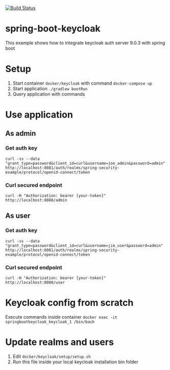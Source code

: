[![Build Status](https://travis-ci.org/modestukasai/spring-boot-keycloak.svg?branch=master)](https://travis-ci.org/modestukasai/spring-boot-keycloak)

# spring-boot-keycloak
This example shows how to integrate keycloak auth server 9.0.3 with spring boot

# Setup
1. Start container `docker/keycloak` with command `docker-compose up`
2. Start application `./gradlew bootRun`
3. Query application with commands

# Use application

## As admin
### Get auth key
`curl -ss --data "grant_type=password&client_id=curl&username=joe_admin&password=admin" http://localhost:8081/auth/realms/spring-security-example/protocol/openid-connect/token`

### Curl secured endpoint
`curl -H "Authorization: bearer [your-token]" http://localhost:8080/admin`

## As user
### Get auth key
`curl -ss --data "grant_type=password&client_id=curl&username=jim_user&password=admin" http://localhost:8081/auth/realms/spring-security-example/protocol/openid-connect/token`

### Curl secured endpoint
`curl -H "Authorization: bearer [your-token]" http://localhost:8080/user`

# Keycloak config from scratch
Execute commands inside container
`docker exec -it springbootkeycloak_keycloak_1 /bin/bash`

# Update realms and users
1. Edit `docker/keycloak/setup/setup.sh`
2. Run this file inside your local keycloak installation bin folder
